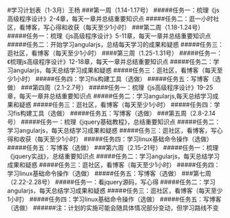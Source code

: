 #学习计划表（1-3月）王杨
###第一周（1.14-1.17号）
#####任务一：梳理《js高级程序设计》2-4章，每天一章并总结重要知识点
#####任务二：逛一小时社区，看博客，写心得和收获（每天至少1小时）
###第二周（1.18-1.24号）
#####任务一：梳理《js高级程序设计》5-11章，每天一章并总结重要知识点
#####任务二：开始学习angularjs，总结每天学习的成果和疑惑
#####任务三：逛社区，看博客（每天至少1小时）
####第三周（1.25-1.31号）
#####任务一：《梳理js高级程序设计》12-18章，每天一章并总结重要知识点
#####任务二：学习angularjs，每天总结学习成果和疑惑
#####任务三：逛社区，看博客（每天至少1小时）
#####任务四：学习fis构建工具（选做）
#####任务五：写博客（选做）
###第四周（2.1-2.7号）
#####任务一：梳理《js高级程序设计》19-25章，每天一章并总结重要知识点
#####任务二：学习angularjs,每天总结学习成果和疑惑
#####任务三：逛社区，看博客（每天至少1小时）
#####任务四：学习fis构建工具（选做）
#####任务五：写博客（选做）
###第五周（2.8-2.14号）
#####任务一：梳理《jquery基础教程》，总结重要知识点
#####任务二：学习angularjs，每天总结学习成果和疑惑
#####任务三：逛社区，看博客，写心得和收获（每天至少1小时）
#####任务四：学习linux基础命令操作（选做）
#####任务五：写博客（选做）
###第六周（2.15-21号）
#####任务一：梳理《jquery实战》，总结重要知识点
#####任务二：学习angularjs，每天总结学习成果和疑惑
#####任务三：逛社区，看博客（每天至少1小时）
#####任务四：学习linux基础命令操作（选做）
#####任务五：写博客（选做）
###第七周（2.22-2.28号）
#####任务一：看jquery源码，写心得
#####任务二：学习angularjs，每天总结学习成果和疑惑
#####任务三：逛社区，看博客（每天至少1小时）
#####任务四：学习linux基础命令操作（选做）
#####任务五：写博客（选做）
######注：计划的实施可能会随具体情况部分变动，但学习路线不变